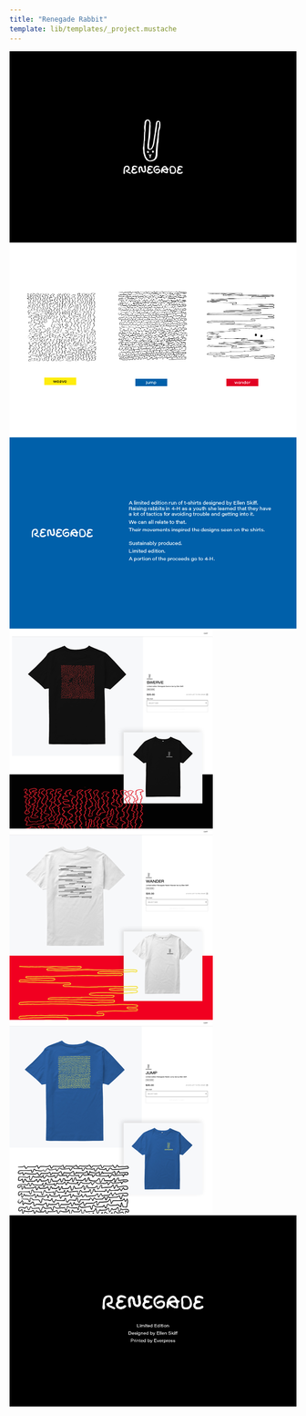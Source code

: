 ```yaml
---
title: "Renegade Rabbit"
template: lib/templates/_project.mustache
---
```


<img class='project-photo' src="../assets/renegade_rabbit/renegade-1.png">
<img class='project-photo' src="../assets/renegade_rabbit/renegade-2.png">
<img class='project-photo' src="../assets/renegade_rabbit/renegade-3.png">
<img class='project-photo' src="../assets/renegade_rabbit/renegade-4.png">
<img class='project-photo' src="../assets/renegade_rabbit/renegade-5.png">